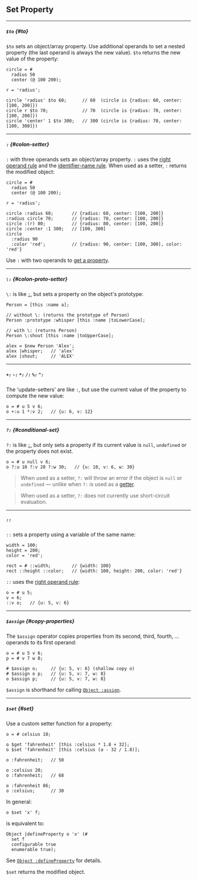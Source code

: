 ## Set Property

---

##### `$to` {#to}

`$to` sets an object/array property. Use additional operands to set a nested property (the last operand is always the new value). `$to` returns the new value of the property:

```
circle = #
  radius 50
  center (@ 100 200);

r = 'radius';

circle 'radius' $to 60;      // 60  (circle is {radius: 60, center: [100, 200]})
circle r $to 70;             // 70  (circle is {radius: 70, center: [100, 200]})
circle 'center' 1 $to 300;   // 300 (circle is {radius: 70, center: [100, 300]})
```

---

##### `:` {#colon-setter}

`:` with three operands sets an object/array property. `:` uses the [right operand rule](?Evaluation#right-operand-rule) and the [identifier-name rule](?Evaluation#identifier-name-rule). When used as a setter, `:` returns the modified object:

```
circle = #
  radius 50
  center (@ 100 200);

r = 'radius';

circle :radius 60;       // {radius: 60, center: [100, 200]}
:radius circle 70;       // {radius: 70, center: [100, 200]}
circle :(r) 80;          // {radius: 80, center: [100, 200]}
circle :center :1 300;   // [100, 300]
circle
  :radius 90
  :color 'red';          // {radius: 90, center: [100, 300], color: 'red'}
```

Use `:` with two operands to [get a property](?Get-Property#colon-getter).

---

##### `\:` {#colon-proto-setter}

`\:` is like [`:`](#colon-setter), but sets a property on the object's prototype:

```
Person = [this :name a];

// without \: (returns the prototype of Person)
Person :prototype :whisper [this :name |toLowerCase];

// with \: (returns Person)
Person \:shout [this :name |toUpperCase];

alex = $new Person 'Alex';
alex |whisper;   // 'alex'
alex |shout;     // 'ALEX'
```

---

##### `+:` `-:` `*:` `/:` `%:` `^:`

The 'update-setters' are like `:`, but use the current value of the property to compute the new value:

```
o = # u 5 v 6;
o +:u 1 *:v 2;   // {u: 6, v: 12}
```

---

##### `?:` {#conditional-set}

`?:` is like [`:`](#colon-setter), but only sets a property if its current value is `null`, `undefined` or the property does not exist.

```
o = # u null v 6;
o ?:u 10 ?:v 20 ?:w 30;   // {u: 10, v: 6, w: 30}
```

> When used as a setter, `?:` will throw an error if the object is `null` or `undefined` &mdash; unlike when `?:` is used as a [getter](?Get-Property#conditional-get).

>  When used as a setter, `?:` does not currently use short-circuit evaluation.

---

##### `::`

`::` sets a property using a variable of the same name:

```
width = 100;
height = 200;
color = 'red';

rect = # ::width;        // {width: 100}
rect ::height ::color;   // {width: 100, height: 200, color: 'red'}
```

`::` uses the [right operand rule](?Evaluation#right-operand-rule):

```
o = # u 5;
v = 6;
::v o;   // {u: 5, v: 6}
```

---

##### `$assign` {#copy-properties}

The `$assign` operator copies properties from its second, third, fourth, ... operands to its first operand:

```
o = # u 5 v 6;
p = # v 7 w 8;

# $assign o;     // {u: 5, v: 6} (shallow copy o)
# $assign o p;   // {u: 5, v: 7, w: 8}
o $assign p;     // {u: 5, v: 7, w: 8}
```

`$assign` is shorthand for calling [`Object :assign`](https://developer.mozilla.org/en-US/docs/Web/JavaScript/Reference/Global_Objects/Object/assign).

---

##### `$set` {#set}

Use a custom setter function for a property:

```
o = # celsius 10;

o $get 'fahrenheit' [this :celsius * 1.8 + 32];
o $set 'fahrenheit' [this :celsius (a - 32 / 1.8)];

o :fahrenheit;   // 50

o :celsius 20;
o :fahrenheit;   // 68

o :fahrenheit 86;
o :celsius;      // 30
```

In general:

```
o $set 'x' f;
```

is equivalent to:

```
Object |defineProperty o 'x' (#
  set f
  configurable true
  enumerable true);
```

See [`Object :defineProperty`](https://developer.mozilla.org/en-US/docs/Web/JavaScript/Reference/Global_Objects/Object/defineProperty) for details.

`$set` returns the modified object.